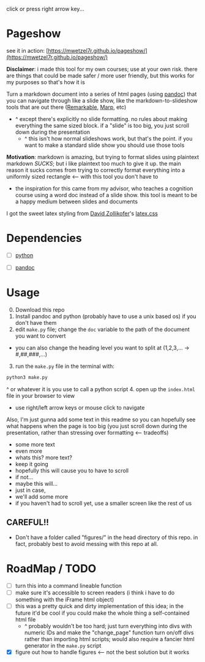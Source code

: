 click or press right arrow key...

# Pageshow

see it in action: [https://mwetzel7r.github.io/pageshow/](https://mwetzel7r.github.io/pageshow/)

**Disclaimer**: i made this tool for my own courses; use at your own risk. there are things that could be made safer / more user friendly, but this works for my purposes so that's how it is

Turn a markdown document into a series of html pages (using [pandoc](https://pandoc.org)) that you can navigate through like a slide show, like the markdown-to-slideshow tools that are out there ([Remarkable](https://github.com/Muffo/remarkable), [Marp](https://marp.app), etc)
- ^ except there's explicitly no slide formatting. no rules about making everything the same sized block. if a "slide" is too big, you just scroll down during the presentation
  - ^ this isn't how normal slideshows work, but that's the point. if you want to make a standard slide show you should use those tools

**Motivation**: markdown is amazing, but trying to format slides using plaintext markdown _SUCKS_; but i like plaintext too much to give it up. the main reason it sucks comes from trying to correctly format everything into a uniformly sized rectangle <-- with this tool you don't have to
- the inspiration for this came from my advisor, who teaches a cognition course using a word doc instead of a slide show. this tool is meant to be a happy medium between slides and documents

I got the sweet latex styling from [David Zollikofer](https://github.com/davidrzs)'s [latex.css](https://github.com/davidrzs/latexcss)

# Dependencies
- [ ] [python](https://www.python.org)
- [ ] [pandoc](https://pandoc.org)


# Usage

0. Download this repo
1. Install pandoc and python (probably have to use a unix based os) if you don't have them
2. edit `make.py` file; change the `doc` variable to the path of the document you want to convert
  - you can also change the heading level you want to split at (1,2,3,... -> #,##,###,...)
3. run the `make.py` file in the terminal with:
```bash
python3 make.py
```
^ or whatever it is you use to call a python script
4. open up the `index.html` file in your browser to view
- use right/left arrow keys or mouse click to navigate

Also, I'm just gunna add some text in this readme so you can hopefully see what happens when the page is too big (you just scroll down during the presentation, rather than stressing over formatting <-- tradeoffs)
- some more text
- even more
- whats this? more text?
- keep it going
- hopefully this will cause you to have to scroll
- if not...
- maybe this will...
- just in case,
- we'll add some more
- if you haven't had to scroll yet, use a smaller screen like the rest of us

## CAREFUL!!
- Don't have a folder called "figures/" in the head directory of this repo. in fact, probably best to avoid messing with this repo at all. 

# RoadMap / TODO
- [ ] turn this into a command lineable function
- [ ] make sure it's accessible to screen readers (i think i have to do something with the iFrame html object)
- [ ] this was a pretty quick and dirty implementation of this idea; in the future it'd be cool if you could make the whole thing a self-contained html file
  - ^ probably wouldn't be too hard; just turn everything into divs with numeric IDs and make the "change_page" function turn on/off divs rather than importing html scripts; would also require a fancier html generator in the `make.py` script
- [x] figure out how to handle figures <-- not the best solution but it works
